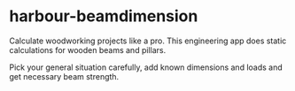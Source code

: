 # harbour-beamdimension
Calculate woodworking projects like a pro. This engineering app does static calculations for wooden beams and pillars. 

Pick your general situation carefully, add known dimensions and loads and get necessary beam strength.
